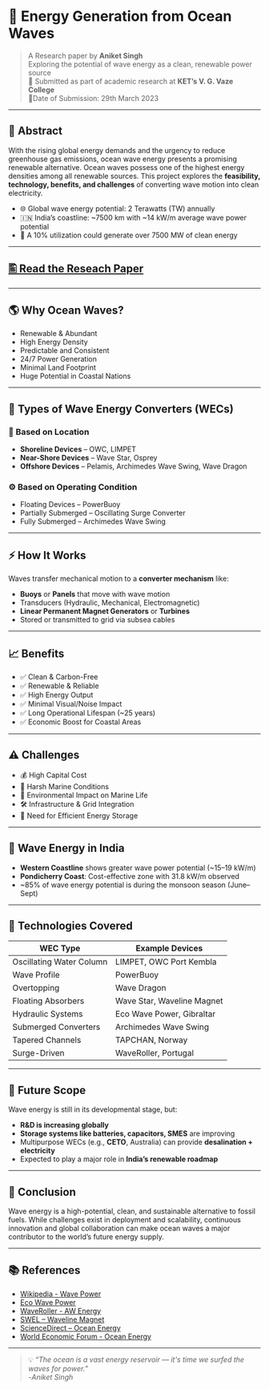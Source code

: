 # 🌊 Energy Generation from Ocean Waves

> A Research paper by **Aniket Singh**  
> Exploring the potential of wave energy as a clean, renewable power source  
> 📍 Submitted as part of academic research at **KET’s V. G. Vaze College**<br>
> 📅Date of Submission: 29th March 2023

---

## 📘 Abstract

With the rising global energy demands and the urgency to reduce greenhouse gas emissions, ocean wave energy presents a promising renewable alternative. Ocean waves possess one of the highest energy densities among all renewable sources. This project explores the **feasibility, technology, benefits, and challenges** of converting wave motion into clean electricity.

- 🌐 Global wave energy potential: 2 Terawatts (TW) annually
- 🇮🇳 India’s coastline: ~7500 km with ~14 kW/m average wave power potential
- 🔋 A 10% utilization could generate over 7500 MW of clean energy



---

[🖺 Read the Reseach Paper](Energy-Generation-From-Ocean-Waves.pdf)
-
---


## 🌎 Why Ocean Waves?

- Renewable & Abundant  
- High Energy Density  
- Predictable and Consistent  
- 24/7 Power Generation  
- Minimal Land Footprint  
- Huge Potential in Coastal Nations  

---

## 🔧 Types of Wave Energy Converters (WECs)

### 📍 Based on Location
- **Shoreline Devices** – OWC, LIMPET
- **Near-Shore Devices** – Wave Star, Osprey
- **Offshore Devices** – Pelamis, Archimedes Wave Swing, Wave Dragon

### ⚙️ Based on Operating Condition
- Floating Devices – PowerBuoy  
- Partially Submerged – Oscillating Surge Converter  
- Fully Submerged – Archimedes Wave Swing  
<!--
<img width="401" height="191" alt="image" src="diagram.png" />
-->

---

## ⚡ How It Works

Waves transfer mechanical motion to a **converter mechanism** like:
- **Buoys** or **Panels** that move with wave motion  
- Transducers (Hydraulic, Mechanical, Electromagnetic)  
- **Linear Permanent Magnet Generators** or **Turbines**  
- Stored or transmitted to grid via subsea cables  

---

## 📈 Benefits

- ✅ Clean & Carbon-Free  
- ✅ Renewable & Reliable  
- ✅ High Energy Output  
- ✅ Minimal Visual/Noise Impact  
- ✅ Long Operational Lifespan (~25 years)  
- ✅ Economic Boost for Coastal Areas  

---

## ⚠️ Challenges

- 💰 High Capital Cost  
- 🌊 Harsh Marine Conditions  
- 🐠 Environmental Impact on Marine Life  
- 🛠️ Infrastructure & Grid Integration  
- 🔋 Need for Efficient Energy Storage  

---

## 📍 Wave Energy in India

- **Western Coastline** shows greater wave power potential (~15–19 kW/m)  
- **Pondicherry Coast**: Cost-effective zone with 31.8 kW/m observed  
- ~85% of wave energy potential is during the monsoon season (June–Sept)  

---

## 🔬 Technologies Covered

| WEC Type | Example Devices |
|----------|-----------------|
| Oscillating Water Column | LIMPET, OWC Port Kembla |
| Wave Profile | PowerBuoy |
| Overtopping | Wave Dragon |
| Floating Absorbers | Wave Star, Waveline Magnet |
| Hydraulic Systems | Eco Wave Power, Gibraltar |
| Submerged Converters | Archimedes Wave Swing |
| Tapered Channels | TAPCHAN, Norway |
| Surge-Driven | WaveRoller, Portugal |

---

## 🚀 Future Scope

Wave energy is still in its developmental stage, but:
- **R&D is increasing globally**
- **Storage systems like batteries, capacitors, SMES** are improving
- Multipurpose WECs (e.g., **CETO**, Australia) can provide **desalination + electricity**
- Expected to play a major role in **India’s renewable roadmap**

---

## 🧠 Conclusion

Wave energy is a high-potential, clean, and sustainable alternative to fossil fuels. While challenges exist in deployment and scalability, continuous innovation and global collaboration can make ocean waves a major contributor to the world’s future energy supply.

---

## 📚 References

- [Wikipedia - Wave Power](https://en.m.wikipedia.org/wiki/Wave_power)
- [Eco Wave Power](https://www.ecowavepower.com/)
- [WaveRoller - AW Energy](https://aw-energy.com/waveroller/)
- [SWEL – Waveline Magnet](https://swel.eu/research/)
- [ScienceDirect – Ocean Energy](https://www.sciencedirect.com/science/article/pii/S2666285X22000632)
- [World Economic Forum - Ocean Energy](https://www.weforum.org/agenda/2022/03/wave-energy-ocean-electricity-renewables/)

---

> 💡 *“The ocean is a vast energy reservoir — it's time we surfed the waves for power.”*<br>
> -*Aniket Singh*
